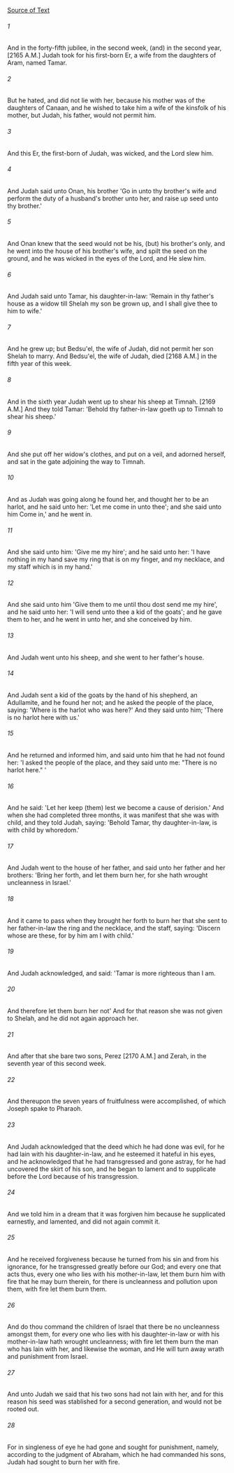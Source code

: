 [Source of Text](https://github.com/scrollmapper/bible_databases_deuterocanonical)

###### 1
And in the forty-fifth jubilee, in the second week, (and) in the second year, [2165 A.M.] Judah took for his first-born Er, a wife from the daughters of Aram, named Tamar.

###### 2
But he hated, and did not lie with her, because his mother was of the daughters of Canaan, and he wished to take him a wife of the kinsfolk of his mother, but Judah, his father, would not permit him.

###### 3
And this Er, the first-born of Judah, was wicked, and the Lord slew him.

###### 4
And Judah said unto Onan, his brother 'Go in unto thy brother's wife and perform the duty of a husband's brother unto her, and raise up seed unto thy brother.'

###### 5
And Onan knew that the seed would not be his, (but) his brother's only, and he went into the house of his brother's wife, and spilt the seed on the ground, and he was wicked in the eyes of the Lord, and He slew him.

###### 6
And Judah said unto Tamar, his daughter-in-law: 'Remain in thy father's house as a widow till Shelah my son be grown up, and I shall give thee to him to wife.'

###### 7
And he grew up; but Bedsu'el, the wife of Judah, did not permit her son Shelah to marry. And Bedsu'el, the wife of Judah, died [2168 A.M.] in the fifth year of this week.

###### 8
And in the sixth year Judah went up to shear his sheep at Timnah. [2169 A.M.] And they told Tamar: 'Behold thy father-in-law goeth up to Timnah to shear his sheep.'

###### 9
And she put off her widow's clothes, and put on a veil, and adorned herself, and sat in the gate adjoining the way to Timnah.

###### 10
And as Judah was going along he found her, and thought her to be an harlot, and he said unto her: 'Let me come in unto thee'; and she said unto him Come in,' and he went in.

###### 11
And she said unto him: 'Give me my hire'; and he said unto her: 'I have nothing in my hand save my ring that is on my finger, and my necklace, and my staff which is in my hand.'

###### 12
And she said unto him 'Give them to me until thou dost send me my hire', and he said unto her: 'I will send unto thee a kid of the goats'; and he gave them to her, and he went in unto her, and she conceived by him.

###### 13
And Judah went unto his sheep, and she went to her father's house.

###### 14
And Judah sent a kid of the goats by the hand of his shepherd, an Adullamite, and he found her not; and he asked the people of the place, saying: 'Where is the harlot who was here?' And they said unto him; 'There is no harlot here with us.'

###### 15
And he returned and informed him, and said unto him that he had not found her: 'I asked the people of the place, and they said unto me: "There is no harlot here." '

###### 16
And he said: 'Let her keep (them) lest we become a cause of derision.' And when she had completed three months, it was manifest that she was with child, and they told Judah, saying: 'Behold Tamar, thy daughter-in-law, is with child by whoredom.'

###### 17
And Judah went to the house of her father, and said unto her father and her brothers: 'Bring her forth, and let them burn her, for she hath wrought uncleanness in Israel.'

###### 18
And it came to pass when they brought her forth to burn her that she sent to her father-in-law the ring and the necklace, and the staff, saying: 'Discern whose are these, for by him am I with child.'

###### 19
And Judah acknowledged, and said: 'Tamar is more righteous than I am.

###### 20
And therefore let them burn her not' And for that reason she was not given to Shelah, and he did not again approach her.

###### 21
And after that she bare two sons, Perez [2170 A.M.] and Zerah, in the seventh year of this second week.

###### 22
And thereupon the seven years of fruitfulness were accomplished, of which Joseph spake to Pharaoh.

###### 23
And Judah acknowledged that the deed which he had done was evil, for he had lain with his daughter-in-law, and he esteemed it hateful in his eyes, and he acknowledged that he had transgressed and gone astray, for he had uncovered the skirt of his son, and he began to lament and to supplicate before the Lord because of his transgression.

###### 24
And we told him in a dream that it was forgiven him because he supplicated earnestly, and lamented, and did not again commit it.

###### 25
And he received forgiveness because he turned from his sin and from his ignorance, for he transgressed greatly before our God; and every one that acts thus, every one who lies with his mother-in-law, let them burn him with fire that he may burn therein, for there is uncleanness and pollution upon them, with fire let them burn them.

###### 26
And do thou command the children of Israel that there be no uncleanness amongst them, for every one who lies with his daughter-in-law or with his mother-in-law hath wrought uncleanness; with fire let them burn the man who has lain with her, and likewise the woman, and He will turn away wrath and punishment from Israel.

###### 27
And unto Judah we said that his two sons had not lain with her, and for this reason his seed was stablished for a second generation, and would not be rooted out.

###### 28
For in singleness of eye he had gone and sought for punishment, namely, according to the judgment of Abraham, which he had commanded his sons, Judah had sought to burn her with fire.